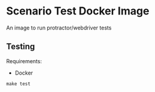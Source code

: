 # Scenario Test Docker Image

An image to run protractor/webdriver tests

## Testing

Requirements:
 - Docker

`make test`
